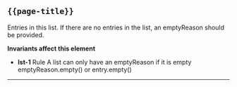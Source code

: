 ## <code>{{page-title}}</code>
	
Entries in this list. If there are no entries in the list, an emptyReason should be provided.

**Invariants affect this element**

-  **lst-1**	Rule	A list can only have an emptyReason if it is empty	emptyReason.empty() or entry.empty()

---


